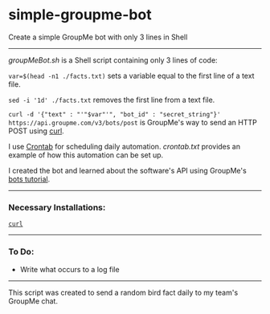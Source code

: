 # simple-groupme-bot

Create a simple GroupMe bot with only 3 lines in Shell

---

<i>groupMeBot.sh</i> is a Shell script containing only 3 lines of code:

`var=$(head -n1 ./facts.txt)` sets a variable equal to the first line of a text file.

`sed -i '1d' ./facts.txt` removes the first line from a text file.

`curl -d '{"text" : "'"$var"'", "bot_id" : "secret_string"}' https://api.groupme.com/v3/bots/post` is GroupMe's way to send an HTTP POST using [curl](https://curl.haxx.se/).

I use [Crontab](http://crontab.org/) for scheduling daily automation. <i>crontab.txt</i> provides an example of how this automation can be set up.

I created the bot and learned about the software's API using GroupMe's [bots tutorial](https://dev.groupme.com/tutorials/bots).

---

<h3>Necessary Installations:</h3>

[`curl`](https://curl.haxx.se/)

---

<h3>To Do:</h3>

* Write what occurs to a log file

---

This script was created to send a random bird fact daily to my team's GroupMe chat.
